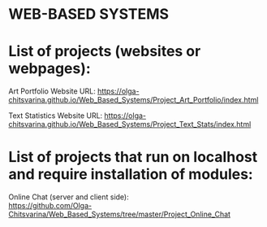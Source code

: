 # WEB-BASED SYSTEMS

# List of projects (websites or webpages):
Art Portfolio Website URL: 
https://olga-chitsvarina.github.io/Web_Based_Systems/Project_Art_Portfolio/index.html

Text Statistics Website URL: 
https://olga-chitsvarina.github.io/Web_Based_Systems/Project_Text_Stats/index.html

# List of projects that run on localhost and require installation of modules:
Online Chat (server and client side):                                                                                                     
https://github.com/Olga-Chitsvarina/Web_Based_Systems/tree/master/Project_Online_Chat
